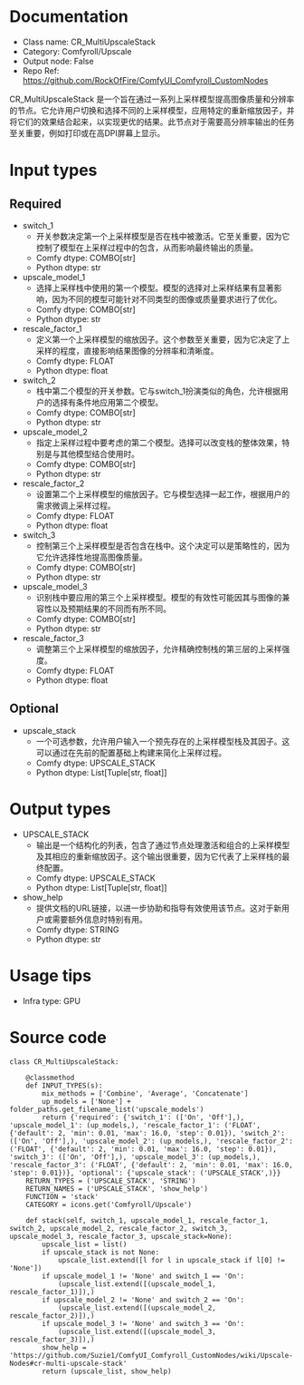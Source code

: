# Documentation
- Class name: CR_MultiUpscaleStack
- Category: Comfyroll/Upscale
- Output node: False
- Repo Ref: https://github.com/RockOfFire/ComfyUI_Comfyroll_CustomNodes

CR_MultiUpscaleStack 是一个旨在通过一系列上采样模型提高图像质量和分辨率的节点。它允许用户切换和选择不同的上采样模型，应用特定的重新缩放因子，并将它们的效果结合起来，以实现更优的结果。此节点对于需要高分辨率输出的任务至关重要，例如打印或在高DPI屏幕上显示。

# Input types
## Required
- switch_1
    - 开关参数决定第一个上采样模型是否在栈中被激活。它至关重要，因为它控制了模型在上采样过程中的包含，从而影响最终输出的质量。
    - Comfy dtype: COMBO[str]
    - Python dtype: str
- upscale_model_1
    - 选择上采样栈中使用的第一个模型。模型的选择对上采样结果有显著影响，因为不同的模型可能针对不同类型的图像或质量要求进行了优化。
    - Comfy dtype: COMBO[str]
    - Python dtype: str
- rescale_factor_1
    - 定义第一个上采样模型的缩放因子。这个参数至关重要，因为它决定了上采样的程度，直接影响结果图像的分辨率和清晰度。
    - Comfy dtype: FLOAT
    - Python dtype: float
- switch_2
    - 栈中第二个模型的开关参数。它与switch_1扮演类似的角色，允许根据用户的选择有条件地应用第二个模型。
    - Comfy dtype: COMBO[str]
    - Python dtype: str
- upscale_model_2
    - 指定上采样过程中要考虑的第二个模型。选择可以改变栈的整体效果，特别是与其他模型结合使用时。
    - Comfy dtype: COMBO[str]
    - Python dtype: str
- rescale_factor_2
    - 设置第二个上采样模型的缩放因子。它与模型选择一起工作，根据用户的需求微调上采样过程。
    - Comfy dtype: FLOAT
    - Python dtype: float
- switch_3
    - 控制第三个上采样模型是否包含在栈中。这个决定可以是策略性的，因为它允许选择性地提高图像质量。
    - Comfy dtype: COMBO[str]
    - Python dtype: str
- upscale_model_3
    - 识别栈中要应用的第三个上采样模型。模型的有效性可能因其与图像的兼容性以及预期结果的不同而有所不同。
    - Comfy dtype: COMBO[str]
    - Python dtype: str
- rescale_factor_3
    - 调整第三个上采样模型的缩放因子，允许精确控制栈的第三层的上采样强度。
    - Comfy dtype: FLOAT
    - Python dtype: float
## Optional
- upscale_stack
    - 一个可选参数，允许用户输入一个预先存在的上采样模型栈及其因子。这可以通过在先前的配置基础上构建来简化上采样过程。
    - Comfy dtype: UPSCALE_STACK
    - Python dtype: List[Tuple[str, float]]

# Output types
- UPSCALE_STACK
    - 输出是一个结构化的列表，包含了通过节点处理激活和组合的上采样模型及其相应的重新缩放因子。这个输出很重要，因为它代表了上采样栈的最终配置。
    - Comfy dtype: UPSCALE_STACK
    - Python dtype: List[Tuple[str, float]]
- show_help
    - 提供文档的URL链接，以进一步协助和指导有效使用该节点。这对于新用户或需要额外信息时特别有用。
    - Comfy dtype: STRING
    - Python dtype: str

# Usage tips
- Infra type: GPU

# Source code
```
class CR_MultiUpscaleStack:

    @classmethod
    def INPUT_TYPES(s):
        mix_methods = ['Combine', 'Average', 'Concatenate']
        up_models = ['None'] + folder_paths.get_filename_list('upscale_models')
        return {'required': {'switch_1': (['On', 'Off'],), 'upscale_model_1': (up_models,), 'rescale_factor_1': ('FLOAT', {'default': 2, 'min': 0.01, 'max': 16.0, 'step': 0.01}), 'switch_2': (['On', 'Off'],), 'upscale_model_2': (up_models,), 'rescale_factor_2': ('FLOAT', {'default': 2, 'min': 0.01, 'max': 16.0, 'step': 0.01}), 'switch_3': (['On', 'Off'],), 'upscale_model_3': (up_models,), 'rescale_factor_3': ('FLOAT', {'default': 2, 'min': 0.01, 'max': 16.0, 'step': 0.01})}, 'optional': {'upscale_stack': ('UPSCALE_STACK',)}}
    RETURN_TYPES = ('UPSCALE_STACK', 'STRING')
    RETURN_NAMES = ('UPSCALE_STACK', 'show_help')
    FUNCTION = 'stack'
    CATEGORY = icons.get('Comfyroll/Upscale')

    def stack(self, switch_1, upscale_model_1, rescale_factor_1, switch_2, upscale_model_2, rescale_factor_2, switch_3, upscale_model_3, rescale_factor_3, upscale_stack=None):
        upscale_list = list()
        if upscale_stack is not None:
            upscale_list.extend([l for l in upscale_stack if l[0] != 'None'])
        if upscale_model_1 != 'None' and switch_1 == 'On':
            (upscale_list.extend([(upscale_model_1, rescale_factor_1)]),)
        if upscale_model_2 != 'None' and switch_2 == 'On':
            (upscale_list.extend([(upscale_model_2, rescale_factor_2)]),)
        if upscale_model_3 != 'None' and switch_3 == 'On':
            (upscale_list.extend([(upscale_model_3, rescale_factor_3)]),)
        show_help = 'https://github.com/Suzie1/ComfyUI_Comfyroll_CustomNodes/wiki/Upscale-Nodes#cr-multi-upscale-stack'
        return (upscale_list, show_help)
```